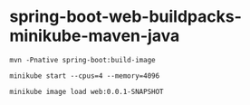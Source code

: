 # spring-boot-web-buildpacks-minikube-maven-java
```
mvn -Pnative spring-boot:build-image
```
```
minikube start --cpus=4 --memory=4096
```
```
minikube image load web:0.0.1-SNAPSHOT
```
